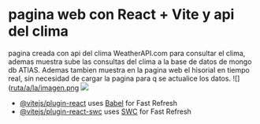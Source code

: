 # pagina web con React + Vite y api del clima

pagina creada con api del clima  WeatherAPI.com para consultar el clima, ademas muestra sube las consultas del clima a la base de datos de mongo db ATlAS. Ademas tambien muestra en la pagina web el hisorial en tiempo real, sin necesidad de cargar la pagina para q se actualice los datos.
![]([ruta/a/la/imagen.png](https://github.com/m4nu98/prueba/blob/master/Captura%20de%20pantalla%202024-06-07%20195447.png)
![](https://github.com/m4nu98/prueba/blob/master/Captura%20de%20pantalla%202024-06-07%20195523.png)


- [@vitejs/plugin-react](https://github.com/vitejs/vite-plugin-react/blob/main/packages/plugin-react/README.md) uses [Babel](https://babeljs.io/) for Fast Refresh
- [@vitejs/plugin-react-swc](https://github.com/vitejs/vite-plugin-react-swc) uses [SWC](https://swc.rs/) for Fast Refresh
